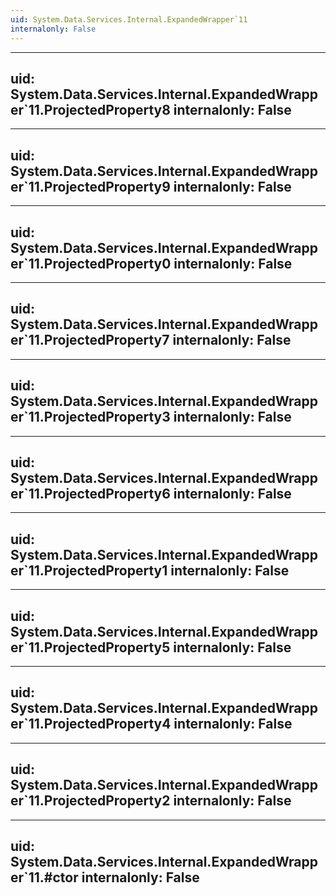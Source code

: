 ```yaml
---
uid: System.Data.Services.Internal.ExpandedWrapper`11
internalonly: False
---
```


---
uid: System.Data.Services.Internal.ExpandedWrapper`11.ProjectedProperty8
internalonly: False
---

---
uid: System.Data.Services.Internal.ExpandedWrapper`11.ProjectedProperty9
internalonly: False
---

---
uid: System.Data.Services.Internal.ExpandedWrapper`11.ProjectedProperty0
internalonly: False
---

---
uid: System.Data.Services.Internal.ExpandedWrapper`11.ProjectedProperty7
internalonly: False
---

---
uid: System.Data.Services.Internal.ExpandedWrapper`11.ProjectedProperty3
internalonly: False
---

---
uid: System.Data.Services.Internal.ExpandedWrapper`11.ProjectedProperty6
internalonly: False
---

---
uid: System.Data.Services.Internal.ExpandedWrapper`11.ProjectedProperty1
internalonly: False
---

---
uid: System.Data.Services.Internal.ExpandedWrapper`11.ProjectedProperty5
internalonly: False
---

---
uid: System.Data.Services.Internal.ExpandedWrapper`11.ProjectedProperty4
internalonly: False
---

---
uid: System.Data.Services.Internal.ExpandedWrapper`11.ProjectedProperty2
internalonly: False
---

---
uid: System.Data.Services.Internal.ExpandedWrapper`11.#ctor
internalonly: False
---
